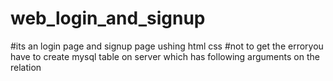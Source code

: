 # web_login_and_signup
#its an login page and signup page ushing html css
#not to get the erroryou have to create mysql table on server
which has following arguments on the relation
